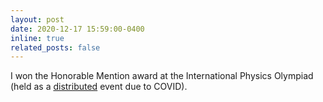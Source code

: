 ```yaml
---
layout: post
date: 2020-12-17 15:59:00-0400
inline: true
related_posts: false
---
```


I won the Honorable Mention award at the International Physics Olympiad (held as a [distributed](https://ipho-unofficial.org/timeline/2020/) event due to COVID).
